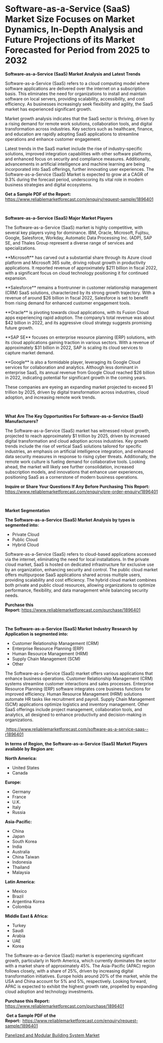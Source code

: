 <p><h1>Software-as-a-Service (SaaS) Market Size Focuses on Market Dynamics, In-Depth Analysis and Future Projections of its Market Forecasted for Period from 2025 to 2032</h1></p><p><strong>Software-as-a-Service (SaaS) Market Analysis and Latest Trends</strong></p>
<p><p>Software-as-a-Service (SaaS) refers to a cloud computing model where software applications are delivered over the internet on a subscription basis. This eliminates the need for organizations to install and maintain software on local servers, providing scalability, accessibility, and cost efficiency. As businesses increasingly seek flexibility and agility, the SaaS market has experienced significant growth.</p><p>Market growth analysis indicates that the SaaS sector is thriving, driven by a rising demand for remote work solutions, collaboration tools, and digital transformation across industries. Key sectors such as healthcare, finance, and education are rapidly adopting SaaS applications to streamline operations and enhance customer engagement.</p><p>Latest trends in the SaaS market include the rise of industry-specific solutions, improved integration capabilities with other software platforms, and enhanced focus on security and compliance measures. Additionally, advancements in artificial intelligence and machine learning are being incorporated into SaaS offerings, further innovating user experiences. The Software-as-a-Service (SaaS) Market is expected to grow at a CAGR of 9.3% during the forecast period, underscoring its vital role in modern business strategies and digital ecosystems.</p></p>
<p><strong>Get a Sample PDF of the Report:&nbsp;</strong> <a href="https://www.reliablemarketforecast.com/enquiry/request-sample/1896401?utm_campaign=2447&utm_medium=2&utm_source=Github&utm_content=ia&utm_term=28032025&utm_id=software-as-a-service-saas">https://www.reliablemarketforecast.com/enquiry/request-sample/1896401</a></p>
<p>&nbsp;</p>
<p><strong>Software-as-a-Service (SaaS) Major Market Players</strong></p>
<p><p>The Software-as-a-Service (SaaS) market is highly competitive, with several key players vying for dominance. IBM, Oracle, Microsoft, Fujitsu, Google, Salesforce, Workday, Automatic Data Processing Inc. (ADP), SAP SE, and Thales Group represent a diverse range of services and specializations.</p><p>**Microsoft** has carved out a substantial share through its Azure cloud platform and Microsoft 365 suite, driving robust growth in productivity applications. It reported revenue of approximately $211 billion in fiscal 2022, with a significant focus on cloud technology positioning it for continued expansion.</p><p>**Salesforce** remains a frontrunner in customer relationship management (CRM) SaaS solutions, characterized by its strong growth trajectory. With a revenue of around $26 billion in fiscal 2022, Salesforce is set to benefit from rising demand for enhanced customer engagement tools.</p><p>**Oracle** is pivoting towards cloud applications, with its Fusion Cloud apps experiencing rapid adoption. The company’s total revenue was about $42 billion in 2022, and its aggressive cloud strategy suggests promising future growth.</p><p>**SAP SE** focuses on enterprise resource planning (ERP) solutions, with its cloud applications gaining traction in various sectors. With a revenue of approximately $31 billion in 2022, SAP is scaling its cloud services to capture market demand.</p><p>**Google** is also a formidable player, leveraging its Google Cloud services for collaboration and analytics. Although less dominant in enterprise SaaS, its annual revenue from Google Cloud reached $26 billion in 2022, indicating potential for significant growth in the coming years.</p><p>These companies are eyeing an expanding market projected to exceed $1 trillion by 2025, driven by digital transformation across industries, cloud adoption, and increasing remote work trends.</p></p>
<p>&nbsp;</p>
<p><strong>What Are The Key Opportunities For Software-as-a-Service (SaaS) Manufacturers?</strong></p>
<p><p>The Software-as-a-Service (SaaS) market has witnessed robust growth, projected to reach approximately $1 trillion by 2025, driven by increased digital transformation and cloud adoption across industries. Key growth trends include the rise of vertical SaaS solutions tailored for specific industries, an emphasis on artificial intelligence integration, and enhanced data security measures in response to rising cyber threats. Additionally, the remote work culture is fueling demand for collaborative tools. Looking ahead, the market will likely see further consolidation, increased subscription models, and innovations that enhance user experiences, positioning SaaS as a cornerstone of modern business operations.</p></p>
<p><strong>Inquire or Share Your Questions If Any Before Purchasing This Report:</strong> <a href="https://www.reliablemarketforecast.com/enquiry/pre-order-enquiry/1896401?utm_campaign=2447&utm_medium=2&utm_source=Github&utm_content=ia&utm_term=28032025&utm_id=software-as-a-service-saas">https://www.reliablemarketforecast.com/enquiry/pre-order-enquiry/1896401</a></p>
<p>&nbsp;</p>
<p><strong>Market Segmentation</strong></p>
<p><strong>The Software-as-a-Service (SaaS) Market Analysis by types is segmented into:</strong></p>
<p><ul><li>Private Cloud</li><li>Public Cloud</li><li>Hybrid Cloud</li></ul></p>
<p><p>Software-as-a-Service (SaaS) refers to cloud-based applications accessed via the internet, eliminating the need for local installations. In the private cloud market, SaaS is hosted on dedicated infrastructure for exclusive use by an organization, enhancing security and control. The public cloud market offers multipurpose SaaS applications shared across multiple users, providing scalability and cost efficiency. The hybrid cloud market combines both private and public cloud resources, allowing organizations to optimize performance, flexibility, and data management while balancing security needs.</p></p>
<p><strong>Purchase this Report:&nbsp;</strong><a href="https://www.reliablemarketforecast.com/purchase/1896401?utm_campaign=2447&utm_medium=2&utm_source=Github&utm_content=ia&utm_term=28032025&utm_id=software-as-a-service-saas">https://www.reliablemarketforecast.com/purchase/1896401</a></p>
<p>&nbsp;</p>
<p><strong>The Software-as-a-Service (SaaS) Market Industry Research by Application is segmented into:</strong></p>
<p><ul><li>Customer Relationship Management (CRM)</li><li>Enterprise Resource Planning (ERP)</li><li>Human Resource Management (HRM)</li><li>Supply Chain Management (SCM)</li><li>Other</li></ul></p>
<p><p>The Software-as-a-Service (SaaS) market offers various applications that enhance business operations. Customer Relationship Management (CRM) systems streamline customer interactions and sales processes. Enterprise Resource Planning (ERP) software integrates core business functions for improved efficiency. Human Resource Management (HRM) solutions automate HR tasks like recruitment and payroll. Supply Chain Management (SCM) applications optimize logistics and inventory management. Other SaaS offerings include project management, collaboration tools, and analytics, all designed to enhance productivity and decision-making in organizations.</p></p>
<p><a href="https://www.reliablemarketforecast.com/software-as-a-service-saas--r1896401?utm_campaign=2447&utm_medium=2&utm_source=Github&utm_content=ia&utm_term=28032025&utm_id=software-as-a-service-saas">&nbsp;https://www.reliablemarketforecast.com/software-as-a-service-saas--r1896401</a></p>
<p><strong>In terms of Region, the Software-as-a-Service (SaaS) Market Players available by Region are:</strong></p>
<p>
    <p> <strong> North America: </strong>
        <ul>
            <li>United States</li>
            <li>Canada</li>
        </ul>
        </p> 
    <p> <strong> Europe: </strong>
        <ul>
            <li>Germany</li>
            <li>France</li>
            <li>U.K.</li>
            <li>Italy</li>
            <li>Russia</li>
        </ul>
        </p> 
    <p> <strong> Asia-Pacific: </strong>
        <ul>
            <li>China</li>
            <li>Japan</li>
            <li>South Korea</li>
            <li>India</li>
            <li>Australia</li>
            <li>China Taiwan</li>
            <li>Indonesia</li>
            <li>Thailand</li>
            <li>Malaysia</li>
        </ul>
        </p> 
    <p> <strong> Latin America: </strong>
        <ul>
            <li>Mexico</li>
            <li>Brazil</li>
            <li>Argentina Korea</li>
            <li>Colombia</li>
        </ul>
        </p> 
    <p> <strong> Middle East & Africa: </strong>
        <ul>
            <li>Turkey</li>
            <li>Saudi</li>
            <li>Arabia</li>
            <li>UAE</li>
            <li>Korea</li>
        </ul>
    </p>
    </p>
<p><p>The Software-as-a-Service (SaaS) market is experiencing significant growth, particularly in North America, which currently dominates the sector with a market share of approximately 45%. The Asia-Pacific (APAC) region follows closely, with a share of 25%, driven by increasing digital transformation initiatives. Europe holds around 20% of the market, while the USA and China account for 5% and 5%, respectively. Looking forward, APAC is expected to exhibit the highest growth rate, propelled by expanding cloud adoption and technology investments.</p></p>
<p><strong>Purchase this Report: </strong><a href="https://www.reliablemarketforecast.com/purchase/1896401?utm_campaign=2447&utm_medium=2&utm_source=Github&utm_content=ia&utm_term=28032025&utm_id=software-as-a-service-saas">https://www.reliablemarketforecast.com/purchase/1896401</a></p>
<p>&nbsp;<strong>Get a Sample PDF of the Report:&nbsp;&nbsp;</strong><a href="https://www.reliablemarketforecast.com/enquiry/request-sample/1896401?utm_campaign=2447&utm_medium=2&utm_source=Github&utm_content=ia&utm_term=28032025&utm_id=software-as-a-service-saas">https://www.reliablemarketforecast.com/enquiry/request-sample/1896401</a></p>
<p><strong></strong></p>
<p><p><a href="https://github.com/edacruz6/Market-Research-Report-List-1/blob/main/panelized-and-modular-building-system-market.md?utm_campaign=2447&utm_medium=2&utm_source=Github&utm_content=ia&utm_term=28032025&utm_id=software-as-a-service-saas">Panelized and Modular Building System Market</a></p></p>